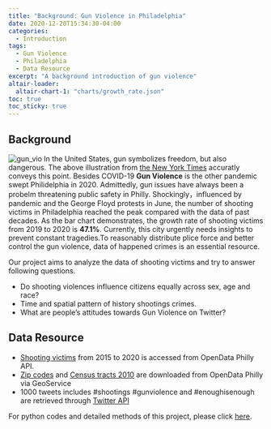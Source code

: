 ```yaml
---
title: "Background: Gun Violence in Philadelphia"
date: 2020-12-20T15:34:30-04:00
categories:
  - Introduction
tags:
  - Gun Violence
  - Philadelphia
  - Data Resource
excerpt: "A background introduction of gun violence"
altair-loader:
  altair-chart-1: "charts/growth_rate.json"
toc: true
toc_sticky: true
---
```

## Background
![gun_vio](https://raw.githubusercontent.com/ihcgnahz/shooting_victims/master/assets/images/gun_vio.jpg)
In the United States, gun symbolizes freedom, but also dangerous. The above illustration from [the New York Times](https://www.nytimes.com/interactive/2017/11/06/opinion/how-to-reduce-shootings.html) accuratly conveys this point. Besides COVID-19 **Gun Violence** is the other pandemic swept Philidelphia in 2020. Admittedly, gun issues have always been a probelm threatening public safety in Philly. Shockingly，influenced by pandemic and the George Floyd protests in June, the number of shooting victims in Philadelphia reached the peak compared with the data of past decades. As the bar chart demonstrates, the growth rate of shooting victims from 2019 to 2020 is **47.1%**. Currently, this city urgently needs insights to prevent constant tragedies.To reasonably distribute plice force and better control the gun violence, data of happened crimes is an essential resource.

<div id="altair-chart-1"></div>

Our project aims to analyze the data of shooting victims and try to answer following questions.

- Do shooting violences influence citizens equally across sex, age and race?
- Time and spatial pattern of history shootings crimes.
- What are people’s attitudes towards Gun Violence on Twitter?

## Data Resource
- [Shooting victims][Shooting victims] from 2015 to 2020 is accessed from OpenData Philly API.
- [Zip codes][Zip codes] and [Census tracts 2010][Census tracts 2010] are downloaded from OpenData Philly via GeoService
- 1000 tweets includes #shootings #gunviolence and #enoughisenough are retrieved through [Twitter API][Twitter API]

For python codes and detailed methods of this project, please click [here][here].
   
[Shooting victims]: https://www.opendataphilly.org/dataset/shooting-victims
[Census tracts 2010]: https://www.opendataphilly.org/dataset/census-tracts
[Zip codes]: https://www.opendataphilly.org/dataset/zip-codes
[Twitter API]: https://developer.twitter.com/en/docs
[here]: https://github.com/MUSA-550-Fall-2020/final-project-chi
